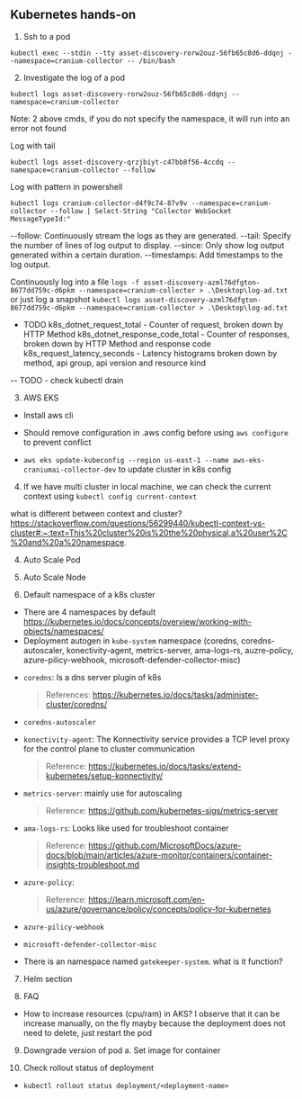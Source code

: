 ## Kubernetes hands-on

1. Ssh to a pod 

```kubectl exec --stdin --tty asset-discovery-rorw2ouz-56fb65c8d6-ddqnj --namespace=cranium-collector -- /bin/bash```

2. Investigate the log of a pod

```kubectl logs asset-discovery-rorw2ouz-56fb65c8d6-ddqnj --namespace=cranium-collector```

Note: 2 above cmds, if you do not specify the namespace, it will run into an error not found

Log with tail

```kubectl logs asset-discovery-qrzjbiyt-c47bb8f56-4ccdq --namespace=cranium-collector --follow```

Log with pattern in powershell

```kubectl logs cranium-collector-d4f9c74-87v9v --namespace=cranium-collector --follow | Select-String "Collector WebSocket MessageTypeId:"```

--follow: Continuously stream the logs as they are generated.
--tail: Specify the number of lines of log output to display.
--since: Only show log output generated within a certain duration.
--timestamps: Add timestamps to the log output.

Continuously log into a file
```logs -f asset-discovery-azml76dfgton-8677dd759c-d6pkm --namespace=cranium-collector > .\Desktop\log-ad.txt```
or just log a snapshot
```kubectl logs asset-discovery-azml76dfgton-8677dd759c-d6pkm --namespace=cranium-collector > .\Desktop\log-ad.txt```

- TODO 
k8s_dotnet_request_total - Counter of request, broken down by HTTP Method
k8s_dotnet_response_code_total - Counter of responses, broken down by HTTP Method and response code
k8s_request_latency_seconds - Latency histograms broken down by method, api group, api version and resource kind


-- TODO - check 
kubectl drain

3. AWS EKS

- Install aws cli
- Should remove configuration in .aws config before using ```aws configure``` to prevent conflict

- ```aws eks update-kubeconfig --region us-east-1 --name aws-eks-craniumai-collector-dev``` to update cluster in k8s config

4. If we have multi cluster in local machine, we can check the current context using
```kubectl config current-context```

what is different between context and cluster?
https://stackoverflow.com/questions/56299440/kubectl-context-vs-cluster#:~:text=This%20cluster%20is%20the%20physical,a%20user%2C%20and%20a%20namespace.



4. Auto Scale Pod

5. Auto Scale Node

6. Default namespace of a k8s cluster
- There are 4 namespaces by default https://kubernetes.io/docs/concepts/overview/working-with-objects/namespaces/
- Deployment autogen in ```kube-system``` namespace (coredns, coredns-autoscaler, konectivity-agent, metrics-server, ama-logs-rs, auzre-policy, azure-pilicy-webhook, microsoft-defender-collector-misc)
+ ```coredns```: Is a dns server plugin of k8s
  > References: https://kubernetes.io/docs/tasks/administer-cluster/coredns/

+ ```coredns-autoscaler```

+ ```konectivity-agent```: The Konnectivity service provides a TCP level proxy for the control plane to cluster communication
  > Reference: https://kubernetes.io/docs/tasks/extend-kubernetes/setup-konnectivity/

+ ```metrics-server```: mainly use for autoscaling
  > Reference: https://github.com/kubernetes-sigs/metrics-server

+ ```ama-logs-rs```: Looks like used for troubleshoot container
  > Reference: https://github.com/MicrosoftDocs/azure-docs/blob/main/articles/azure-monitor/containers/container-insights-troubleshoot.md

+ ```azure-policy```: 
  > Reference: https://learn.microsoft.com/en-us/azure/governance/policy/concepts/policy-for-kubernetes

+ ```azure-pilicy-webhook```

+ ```microsoft-defender-collector-misc```

- There is an namespace named ```gatekeeper-system```. what is it function?

7. Helm section


8. FAQ

- How to increase resources (cpu/ram) in AKS? I observe that it can be increase manually, on the fly mayby because the deployment does not need to delete, just restart the pod

9. Downgrade version of pod
a. Set image for container

10. Check rollout status of deployment
+ ```kubectl rollout status deployment/<deployment-name>```
